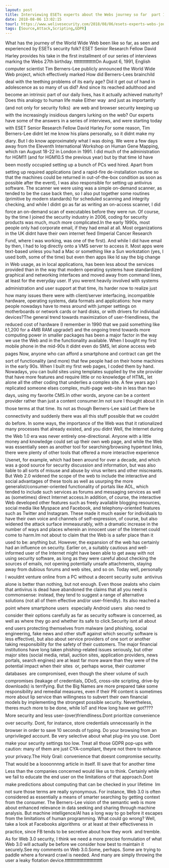 ```yaml
---
layout: post
title: Interviewing ESETs experts about the Webs journey so far  part 1
date: 2018-08-06 13:02:15
tourl: https://www.welivesecurity.com/2018/08/06/esets-experts-webs-journey-so-far-part-1/
tags: [Source,Attack,Scripting,GDPR]
---
```

What has the journey of the World Wide Web been like so far, as seen and experienced by ESETs security folk? ESET Senior Research Fellow David Harley provides his take in the first installment of our series of interviews marking the Webs 27th birthday. tttttttttttttttOn August 6, 1991, English computer scientist Tim Berners-Lee publicly announced the World Wide Web project, which effectively marked How did Berners-Lees brainchild deal with the teething problems of its early age? Did it get out of hand in adolescence as so many of us did? And since its reached adulthood and become an intrinsic part of our daily lives, has it actually achieved maturity? Does this analogy to human life make Either way  and just as importantly (and not only for security folks)  are web and browser security keeping up with the increasingly insidious dangers lurking on the web? Our experts have some of the answers in a series of interviews, and were starting today with ESET Senior Research Fellow David Harley.For some reason, Tim Berners-Lee didnt let me know his plans personally, so it didnt make my diary. But I do know approximately what I was doing. We were a few days away from the Eleventh International Workshop on Human Gene Mapping, which ran August 18-22 in London in 1991. I did much of the administration for HGM11 (and for HGM10.5 the previous year) but by that time Id have been mostly occupied setting up a bunch of PCs wed hired. Apart from setting up required applications (and a rapid-fire de-installation routine so that the machines could be returned in out-of-the-box condition as soon as possible after the event), I was also responsible for setting up antivirus software. The scanner we were using was a simple on-demand scanner, as tended to be the case back then, so I also put together some routines (primitive by modern standards) for scheduled scanning and integrity checking, and while I didnt go as far as writing an on-access scanner, I did force an on-demand scan of executables before they were run. Of course, by the time I joined the security industry in 2006, coding for security products was much, much more complicated.In the early 1990s, most people only had corporate email, if they had email at all. Most organizations in the UK didnt have their own internet feed (Imperial Cancer Research Fund, where I was working, was one of the first). And while I did have email by then, I had to log directly onto a VMS server to access it. Most apps were text-based unless you had a Mac or something like a Sun workstation (yes, I used both, some of the time) but even then apps like Id say the big change in Web usage, as in local applications, has been less about the services provided than in the way that modern operating systems have standardized graphical and networking interfaces and moved away from command lines, at least for the everyday user. If you werent heavily involved with systems administration and user support at that time, its harder now to realize just how many issues there were with client/server interfacing, incompatible hardware, operating systems, data formats and applications: how many people nowadays have to mess around with jumper settings on motherboards or network cards or hard disks, or with drivers for individual devices?The general trend towards maximization of user-friendliness, the reduced cost of hardware (I remember in 1990 that we paid something like Ł1,200 for a 4MB RAM upgrade!) and the ongoing trend towards more computing power in smaller packages has been a major factor in the way we use the Web and in the functionality available. When I bought my first mobile phone in the mid-90s it didnt even do SMS, let alone access web pages Now, anyone who can afford a smartphone and contract can get the sort of functionality (and more) that few people had on their home machines in the early 90s. When I built my first web pages, I coded them by hand. Nowadays, you can build sites using templates supplied by the site provider that have more features and require little or no knowledge of HTML, let alone all the other coding that underlies a complex site. A few years ago I replicated someone elses complex, multi-page web-site in less than two days, using my favorite CMS.In other words, anyone can be a content provider rather than just a content consumer.Im not sure I thought about it in those terms at that time. Its not as though Berners-Lee said Let there be connectivity and suddenly there was all this stuff possible that we couldnt do before. In some ways, the importance of the Web was that it rationalized many processes that already existed, and you didnt Well, the Internet during the Web 1.0 era was never entirely one-directional. Anyone with a little money and knowledge could set up their own web page, and while the Web was essentially seen as another tool for searching/browsing hypertext links, there were plenty of other tools that offered a more interactive experience  Usenet, for example, which had been around for over a decade, and which was a good source for security discussion and information, but was also liable to all sorts of misuse and abuse by virus writers and other miscreants. But Web 2.0 widened the scope of the web to include the interactive and social advantages of these tools as well as usurping the more generalist/consumer-oriented functionality of portals like AOL, which tended to include such services as forums and messaging services as well as (sometimes) direct Internet access.In addition, of course, the interactive Web developed other features such as freely available blogging resources, social media like Myspace and Facebook, and telephony-oriented features such as Twitter and Instagram. These made it much easier for individuals to have their own voice and channels of self-expression, of course, but also widened the attack surface immeasurably, with a dramatic increase in the number of ways and places wherein an innocent user of the Internet could come to harm.Im not about to claim that the Web is a safer place than it used to be: anything but. However, the expansion of the web has certainly had an influence on security. Earlier on, a suitably cautious and well-informed user of the Internet might have been able to get away with not using security software, as long as they were careful about checking the sources of emails, not opening potentially unsafe attachments, staying away from dubious forums and web sites, and so on. Today well, personally I wouldnt venture online from a PC without a decent security suite  antivirus alone is better than nothing, but not enough. Even those zealots who claim that antivirus is dead have abandoned the claims that all you need is commonsense: instead, they tend to suggest a range of alternative solutions (not all of them effective and/or user-friendly). Its also reached a point where smartphone users  especially Android users  also need to consider their options carefully as far as security software is concerned, as well as where they go and whether its safe to click.Security isnt all about end users protecting themselves from malware (and phishing, social engineering, fake news and other stuff against which security software is less effective), but also about service providers of one sort or another taking responsibility for the safety of their customers. The major financial institutions have long taken phishing-related issues seriously, but other major sites (social media, retail, auction sites, application providers, news portals, search engines) are at least far more aware than they were of the potential impact when their sites  or, perhaps worse, their customer databases  are compromised, even though the sheer volume of such compromises (leakage of credentials, DDoS, cross-site scripting, drive-by downloads) is terrifying. But the Big Names are more prepared take some responsibility and remedial measures, even if their PR content is sometimes more about lip service than willingness to subvert their own financial models by implementing the strongest possible security. Nevertheless, theres much more to be done, while IoT and How long have we got????More security and less user-(over)friendliness.Dont prioritize convenience over security. Dont, for instance, store credentials unnecessarily in the browser in order to save 10 seconds of typing. Do your browsing from an unprivileged account. Be very selective about what plug-ins you use. Dont make your security settings too low. Treat all those GDPR pop-ups with caution: many of them are just CYA-compliant, theyre not there to enhance your privacy.The Holy Grail: convenience that doesnt compromise security. That would be a loooonnnng article in itself. Ill save that for another timeLess than the companies concerned would like us to think. Certainly while we fail to educate the end user on the limitations of that approach.Dont make predictions about computing that can be checked in your lifetime  Im not sure those terms are really synonymous. For instance, Web 3.0 is often considered as essentially a means of smarter searching by getting context from the consumer. The Berners-Lee vision of the semantic web is more about enhanced relevance in data seeking and sharing through machine analysis. But machine intelligence/AI has a long way to go before it escapes from the limitations of human programming. What could go wrong? Well, take a look at Facebooks algorithms  or at least at their effectiveness in practice, since FB tends to be secretive about how they work  and tremble. As for Web 3.0 security, I think we need a more precise formulation of what Web 3.0 will actually be before we consider how best to maintain it securely.See my comments on Web 3.0.Some, perhaps. Some are trying to paddle where a forward crawl is needed. And many are simply throwing the user a leaky flotation device.tttttttttttttttttttttttttt